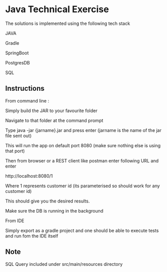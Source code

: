 # Java Technical Exercise

The solutions is implemented using the following tech stack

JAVA

Gradle

SpringBoot

PostgresDB

SQL


## Instructions

From command line :

Simply build the JAR to your favourite folder

Navigate to that folder at the command prompt

Type java -jar {jarname}.jar and press enter (jarname is the name of the jar file sent out)

This will run the app on default port 8080 (make sure nothing else is using that port)

Then from browser or a REST client like postman enter following URL and enter

http://localhost:8080/1

Where 1 represents customer id (its parameterised so should work for any customer id)

This should give you the desired results.

Make sure the DB is running in the background


From IDE

Simply export as a gradle project and one should be able to execute tests and run fom the IDE itself

## Note

SQL Query included under src/main/resources directory
